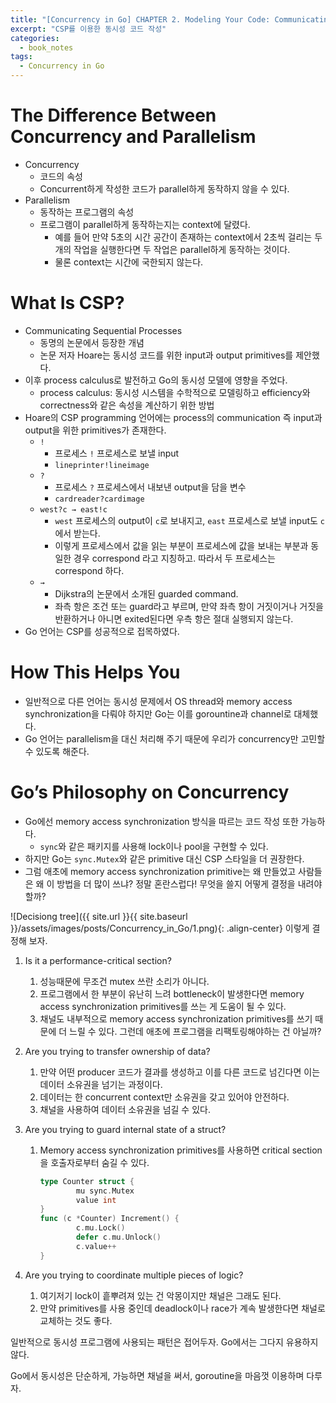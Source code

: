 ```yaml
---
title: "[Concurrency in Go] CHAPTER 2. Modeling Your Code: Communicating Sequential Processes"
excerpt: "CSP를 이용한 동시성 코드 작성"
categories:
  - book_notes
tags:
  - Concurrency in Go
---
```


# The Difference Between Concurrency and Parallelism

- Concurrency
    - 코드의 속성
    - Concurrent하게 작성한 코드가 parallel하게 동작하지 않을 수 있다.
- Parallelism
    - 동작하는 프로그램의 속성
    - 프로그램이 parallel하게 동작하는지는 context에 달렸다.
        - 예를 들어 만약 5초의 시간 공간이 존재하는 context에서 2초씩 걸리는 두 개의 작업을 실행한다면 두 작업은 parallel하게 동작하는 것이다.
        - 물론 context는 시간에 국한되지 않는다.

# What Is CSP?

- Communicating Sequential Processes
    - 동명의 논문에서 등장한 개념
    - 논문 저자 Hoare는 동시성 코드를 위한 input과 output primitives를 제안했다.
- 이후 process calculus로 발전하고 Go의 동시성 모델에 영향을 주었다.
    - process calculus: 동시성 시스템을 수학적으로 모델링하고 efficiency와 correctness와 같은 속성을 계산하기 위한 방법
- Hoare의 CSP programming 언어에는 process의 communication 즉 input과 output을 위한 primitives가 존재한다.
    - `!`
        - 프로세스 `!` 프로세스로 보낼 input
        - `lineprinter!lineimage`
    - `?`
        - 프로세스 `?` 프로세스에서 내보낸 output을 담을 변수
        - `cardreader?cardimage`
    - `west?c → east!c`
        - `west` 프로세스의 output이 `c`로 보내지고, `east` 프로세스로 보낼 input도 `c`에서 받는다.
        - 이렇게 프로세스에서 값을 읽는 부분이 프로세스에 값을 보내는 부분과 동일한 경우 correspond 라고 지칭하고. 따라서 두 프로세스는 correspond 하다.
    - `→`
        - Dijkstra의 논문에서 소개된 guarded command.
        - 좌측 항은 조건 또는 guard라고 부르며, 만약 좌측 항이 거짓이거나 거짓을 반환하거나 아니면 exited된다면 우측 항은 절대 실행되지 않는다.
- Go 언어는 CSP를 성공적으로 접목하였다.

# How This Helps You

- 일반적으로 다른 언어는 동시성 문제에서 OS thread와 memory access synchronization을 다뤄야 하지만 Go는 이를 gorountine과 channel로 대체했다.
- Go 언어는 parallelism을 대신 처리해 주기 때문에 우리가 concurrency만 고민할 수 있도록 해준다.

# Go’s Philosophy on Concurrency

- Go에선 memory access synchronization 방식을 따르는 코드 작성 또한 가능하다.
    - `sync`와 같은 패키지를 사용해 lock이나 pool을 구현할 수 있다.
- 하지만 Go는 `sync.Mutex`와 같은 primitive 대신 CSP 스타일을 더 권장한다.
- 그럼 애초에 memory access synchronization primitive는 왜 만들었고 사람들은 왜 이 방법을 더 많이 쓰냐? 정말 혼란스럽다! 무엇을 쓸지 어떻게 결정을 내려야 할까?

![Decisiong tree]({{ site.url }}{{ site.baseurl }}/assets/images/posts/Concurrency_in_Go/1.png){: .align-center}
이렇게 결정해 보자.

1. Is it a performance-critical section?
    1. 성능때문에 무조건 mutex 쓰란 소리가 아니다.
    2. 프로그램에서 한 부분이 유난히 느려 bottleneck이 발생한다면 memory access synchronization primitives를 쓰는 게 도움이 될 수 있다. 
    3. 채널도 내부적으로 memory access synchronization primitives를 쓰기 때문에 더 느릴 수 있다. 그런데 애초에 프로그램을 리팩토링해야하는 건 아닐까?
2. Are you trying to transfer ownership of data?
    1. 만약 어떤 producer 코드가 결과를 생성하고 이를 다른 코드로 넘긴다면 이는 데이터 소유권을 넘기는 과정이다.
    2. 데이터는 한 concurrent context만 소유권을 갖고 있어야 안전하다. 
    3. 채널을 사용하여 데이터 소유권을 넘길 수 있다.
3. Are you trying to guard internal state of a struct?
    1. Memory access synchronization primitives를 사용하면 critical section을 호출자로부터 숨길 수 있다.
        
        ```go
        type Counter struct {
        		mu sync.Mutex
        		value int
        }
        func (c *Counter) Increment() {
        		c.mu.Lock()
        		defer c.mu.Unlock()
        		c.value++
        }
        ```
        
4. Are you trying to coordinate multiple pieces of logic?
    1. 여기저기 lock이 흩뿌려져 있는 건 악몽이지만 채널은 그래도 된다.
    2. 만약 primitives를 사용 중인데 deadlock이나 race가 계속 발생한다면 채널로 교체하는 것도 좋다.

일반적으로 동시성 프로그램에 사용되는 패턴은 접어두자. Go에서는 그다지 유용하지 않다.

Go에서 동시성은 단순하게, 가능하면 채널을 써서, goroutine을 마음껏 이용하며 다루자.

